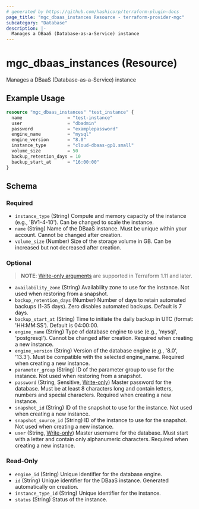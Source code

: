 ```yaml
---
# generated by https://github.com/hashicorp/terraform-plugin-docs
page_title: "mgc_dbaas_instances Resource - terraform-provider-mgc"
subcategory: "Database"
description: |-
  Manages a DBaaS (Database-as-a-Service) instance
---
```


# mgc_dbaas_instances (Resource)

Manages a DBaaS (Database-as-a-Service) instance

## Example Usage

```terraform
resource "mgc_dbaas_instances" "test_instance" {
  name                 = "test-instance"
  user                 = "dbadmin"
  password             = "examplepassword"
  engine_name          = "mysql"
  engine_version       = "8.0"
  instance_type        = "cloud-dbaas-gp1.small"
  volume_size          = 50
  backup_retention_days = 10
  backup_start_at      = "16:00:00"
}
```

<!-- schema generated by tfplugindocs -->
## Schema

### Required

- `instance_type` (String) Compute and memory capacity of the instance (e.g., 'BV1-4-10'). Can be changed to scale the instance.
- `name` (String) Name of the DBaaS instance. Must be unique within your account. Cannot be changed after creation.
- `volume_size` (Number) Size of the storage volume in GB. Can be increased but not decreased after creation.

### Optional

> **NOTE**: [Write-only arguments](https://developer.hashicorp.com/terraform/language/resources/ephemeral#write-only-arguments) are supported in Terraform 1.11 and later.

- `availability_zone` (String) Availability zone to use for the instance. Not used when restoring from a snapshot.
- `backup_retention_days` (Number) Number of days to retain automated backups (1-35 days). Zero disables automated backups. Default is 7 days.
- `backup_start_at` (String) Time to initiate the daily backup in UTC (format: 'HH:MM:SS'). Default is 04:00:00.
- `engine_name` (String) Type of database engine to use (e.g., 'mysql', 'postgresql'). Cannot be changed after creation. Required when creating a new instance.
- `engine_version` (String) Version of the database engine (e.g., '8.0', '13.3'). Must be compatible with the selected engine_name. Required when creating a new instance.
- `parameter_group` (String) ID of the parameter group to use for the instance. Not used when restoring from a snapshot.
- `password` (String, Sensitive, [Write-only](https://developer.hashicorp.com/terraform/language/resources/ephemeral#write-only-arguments)) Master password for the database. Must be at least 8 characters long and contain letters, numbers and special characters. Required when creating a new instance.
- `snapshot_id` (String) ID of the snapshot to use for the instance. Not used when creating a new instance.
- `snapshot_source_id` (String) ID of the instance to use for the snapshot. Not used when creating a new instance.
- `user` (String, [Write-only](https://developer.hashicorp.com/terraform/language/resources/ephemeral#write-only-arguments)) Master username for the database. Must start with a letter and contain only alphanumeric characters. Required when creating a new instance.

### Read-Only

- `engine_id` (String) Unique identifier for the database engine.
- `id` (String) Unique identifier for the DBaaS instance. Generated automatically on creation.
- `instance_type_id` (String) Unique identifier for the instance.
- `status` (String) Status of the instance.
